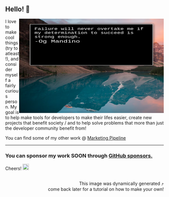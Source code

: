 


## Hello! 🤙


 
  <img align="right" width="460" height="300" src="./html/quotequote.png">

  


I love to make cool things (try to atleast!), and consider myself a fairly curious person. 
My goal is to help make tools for developers to make their lifes easier, create new projects that benefit society / and to help solve problems that more than just the developer community benefit from!



You can find some of my other work @ [Marketing Pipeline](https://github.com/MarketingPipeline/)


---
### You can sponsor my work SOON through [GitHub sponsors.](https://github.com/sponsors/)

Cheers!   <img width="20" height="20" src="https://static.wikia.nocookie.net/southpark/images/c/ca/PhillipPip.png/revision/latest/scale-to-width-down/350?cb=20171020035739">


<div align="right">
  <br>This image was dynamically generated ⤴️<br> 
   come back later for a tutorial on how to make your own!
</div>






